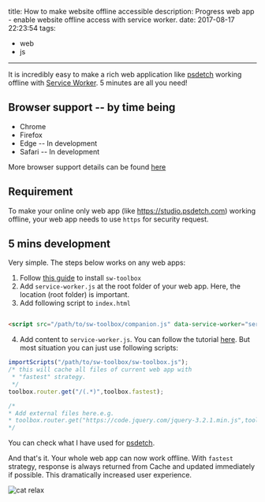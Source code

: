 title: How to make website offline accessible
description: Progress web app - enable website offline access with service worker.
date: 2017-08-17 22:23:54
tags:
  - web
  - js
---

It is incredibly easy to make a rich web application like [psdetch](https://studio.psdetch.com) working offline with [Service Worker](https://developers.google.com/web/fundamentals/getting-started/primers/service-workers). 5 minutes are all you need!

<!-- more -->
## Browser support -- by time being

* Chrome
* Firefox
* Edge -- In development
* Safari -- In development

More browser support details can be found [here](https://caniuse.com/#search=service%20worker)

## Requirement

To make your online only web app (like https://studio.psdetch.com) working offline, your web app needs to use `https` for security request.

## 5 mins development

Very simple. The steps below works on any web apps:

1. Follow [this guide](https://googlechrome.github.io/sw-toolbox/) to install `sw-toolbox`
2. Add `service-worker.js` at the root folder of your web app. Here, the location (root folder) is important.
3. Add following script to `index.html`

```html

<script src="/path/to/sw-toolbox/companion.js" data-service-worker="service-worker.js"></script>

```

4. Add content to `service-worker.js`. You can follow the tutorial [here](https://googlechrome.github.io/sw-toolbox/usage.html#main). But most situation you can just use following scripts:

```js
importScripts("/path/to/sw-toolbox/sw-toolbox.js");
/* this will cache all files of current web app with 
 * "fastest" strategy. 
 */
toolbox.router.get("/(.*)",toolbox.fastest);

/*
* Add external files here.e.g.
* toolbox.router.get("https://code.jquery.com/jquery-3.2.1.min.js",toolbox.fastest);
*/

```

You can check what I have used for [psdetch](https://studio.psdetch.com/service-worker.js).

And that's it. Your whole web app can now work offline. With `fastest` strategy, response is always returned from Cache and updated immediately if possible. This dramatically increased user experience.

![cat relax](https://drive.google.com/uc?export=download&id=0ByuKQDQ-pFtieUQ0QVNuR1RMUUE)